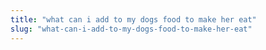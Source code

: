 ```yaml
---
title: "what can i add to my dogs food to make her eat"
slug: "what-can-i-add-to-my-dogs-food-to-make-her-eat"
---
```


